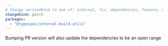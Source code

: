 ```yaml
---
# Change versionKind to one of: internal, fix, dependencies, feature, deprecation, breaking
changeKind: patch
packages:
  - "@typespec/internal-build-utils"
---
```


Bumping PR version will also update the dependencies to be an open range
